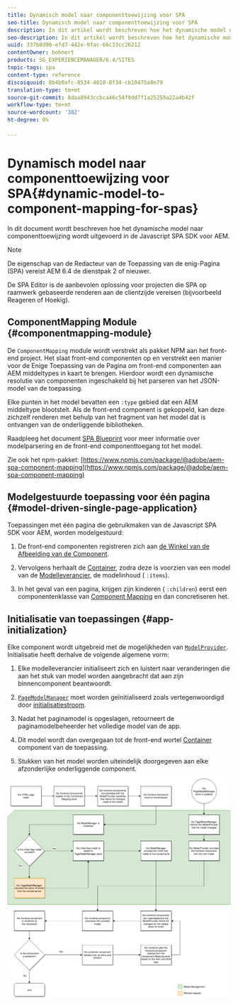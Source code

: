 ```yaml
---
title: Dynamisch model naar componenttoewijzing voor SPA
seo-title: Dynamisch model naar componenttoewijzing voor SPA
description: In dit artikel wordt beschreven hoe het dynamische model naar componenttoewijzing wordt uitgevoerd in de Javascript SPA SDK voor AEM.
seo-description: In dit artikel wordt beschreven hoe het dynamische model naar componenttoewijzing wordt uitgevoerd in de Javascript SPA SDK voor AEM.
uuid: 337b8d90-efd7-442e-9fac-66c33cc26212
contentOwner: bohnert
products: SG_EXPERIENCEMANAGER/6.4/SITES
topic-tags: spa
content-type: reference
discoiquuid: 8b4b0afc-8534-4010-8f34-cb10475a8e79
translation-type: tm+mt
source-git-commit: 8daa8943ccbca46c54f9dd7f1a25259a22a4b42f
workflow-type: tm+mt
source-wordcount: '382'
ht-degree: 0%

---
```



# Dynamisch model naar componenttoewijzing voor SPA{#dynamic-model-to-component-mapping-for-spas}

In dit document wordt beschreven hoe het dynamische model naar componenttoewijzing wordt uitgevoerd in de Javascript SPA SDK voor AEM.

>[!NOTE]
>De eigenschap van de Redacteur van de Toepassing van de enig-Pagina (SPA) vereist AEM 6.4 de dienstpak 2 of nieuwer.
>
>De SPA Editor is de aanbevolen oplossing voor projecten die SPA op raamwerk gebaseerde renderen aan de clientzijde vereisen (bijvoorbeeld Reageren of Hoekig).

## ComponentMapping Module {#componentmapping-module}

De `ComponentMapping` module wordt verstrekt als pakket NPM aan het front-end project. Het slaat front-end componenten op en verstrekt een manier voor de Enige Toepassing van de Pagina om front-end componenten aan AEM middeltypes in kaart te brengen. Hierdoor wordt een dynamische resolutie van componenten ingeschakeld bij het parseren van het JSON-model van de toepassing.

Elke punten in het model bevatten een `:type` gebied dat een AEM middeltype blootstelt. Als de front-end component is gekoppeld, kan deze zichzelf renderen met behulp van het fragment van het model dat is ontvangen van de onderliggende bibliotheken.

Raadpleeg het document [SPA Blueprint](/help/sites-developing/spa-blueprint.md) voor meer informatie over modelparsering en de front-end componenttoegang tot het model.

Zie ook het npm-pakket: [https://www.npmjs.com/package/@adobe/aem-spa-component-mapping](https://www.npmjs.com/package/@adobe/aem-spa-component-mapping)

## Modelgestuurde toepassing voor één pagina {#model-driven-single-page-application}

Toepassingen met één pagina die gebruikmaken van de Javascript SPA SDK voor AEM, worden modelgestuurd:

1. De front-end componenten registreren zich aan [de Winkel van de Afbeelding van de Component](/help/sites-developing/spa-dynamic-model-to-component-mapping.md#componentmapping-module).
1. Vervolgens herhaalt de [Container](/help/sites-developing/spa-blueprint.md#container), zodra deze is voorzien van een model van de [Modelleverancier](/help/sites-developing/spa-blueprint.md#the-model-provider), de modelinhoud ( `:items`).

1. In het geval van een pagina, krijgen zijn kinderen ( `:children`) eerst een componentenklasse van [Component Mapping](/help/sites-developing/spa-blueprint.md#componentmapping) en dan concretiseren het.

## Initialisatie van toepassingen {#app-initialization}

Elke component wordt uitgebreid met de mogelijkheden van [ `ModelProvider`](/help/sites-developing/spa-blueprint.md#the-model-provider). Initialisatie heeft derhalve de volgende algemene vorm:

1. Elke modelleverancier initialiseert zich en luistert naar veranderingen die aan het stuk van model worden aangebracht dat aan zijn binnencomponent beantwoordt.
1. [ `PageModelManager`](/help/sites-developing/spa-blueprint.md#pagemodelmanager) moet worden geïnitialiseerd zoals vertegenwoordigd door [initialisatiestroom](/help/sites-developing/spa-blueprint.md).

1. Nadat het paginamodel is opgeslagen, retourneert de paginamodelbeheerder het volledige model van de app.
1. Dit model wordt dan overgegaan tot de front-end wortel [Container](/help/sites-developing/spa-blueprint.md#container) component van de toepassing.
1. Stukken van het model worden uiteindelijk doorgegeven aan elke afzonderlijke onderliggende component.

![app_model_initialisatie](assets/app_model_initialization.png)

